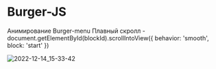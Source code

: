 # Burger-JS

Анимирование Burger-menu
Плавный скролл - document.getElementById(blockId).scrollIntoView({
            behavior: 'smooth',
            block: 'start'
        })

![2022-12-14_15-33-42](https://user-images.githubusercontent.com/101303690/207546006-2eaf9ade-8830-4ce7-8f0b-6e71a61a0026.png)
